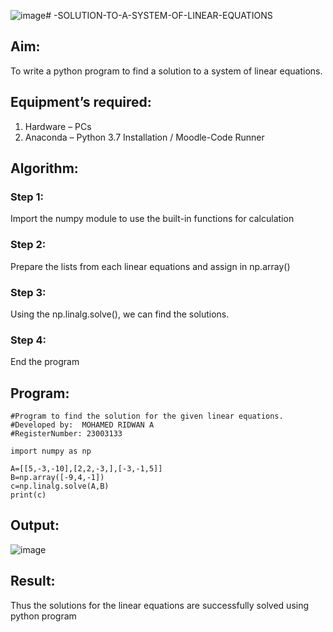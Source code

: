 ![image](https://github.com/MOHAMEDRIDWAN/-SOLUTION-TO-A-SYSTEM-OF-LINEAR-EQUATIONS/assets/146993368/8a345b75-7aee-4bfb-91be-4d37c4ab23f0)# -SOLUTION-TO-A-SYSTEM-OF-LINEAR-EQUATIONS
## Aim:
To write a python program to find a solution to a system of linear equations.
## Equipment’s required:
1. 	Hardware – PCs
2. 	Anaconda – Python 3.7 Installation / Moodle-Code Runner
## Algorithm:
### Step 1: 
Import the numpy module to use the built-in functions for calculation
### Step 2: 
Prepare the lists from each linear equations and assign in np.array()
### Step 3: 
Using the np.linalg.solve(), we can find the solutions.
### Step 4: 
End the program
## Program:
```
#Program to find the solution for the given linear equations.
#Developed by:  MOHAMED RIDWAN A
#RegisterNumber: 23003133

import numpy as np

A=[[5,-3,-10],[2,2,-3,],[-3,-1,5]]
B=np.array([-9,4,-1])
c=np.linalg.solve(A,B)
print(c) 
```
## Output:
![image](https://github.com/MOHAMEDRIDWAN/-SOLUTION-TO-A-SYSTEM-OF-LINEAR-EQUATIONS/assets/146993368/beabb92a-7f57-420a-8842-6a1d282025b3)


## Result: 
Thus the solutions for the linear equations are successfully solved using python program

